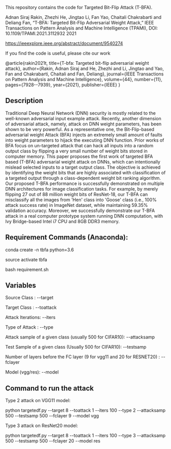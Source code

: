 This repository contains the code for Targeted Bit-Flip Attack (T-BFA). 

Adnan Siraj Rakin, Zhezhi He, Jingtao Li, Fan Yao, Chaitali Chakrabarti and Deliang Fan, “T-BFA: Targeted Bit-Flip Adversarial Weight Attack,” IEEE Transactions on Pattern Analysis and Machine Intelligence (TPAMI), DOI: 10.1109/TPAMI.2021.3112932 2021

https://ieeexplore.ieee.org/abstract/document/9540274

If you find the code is useful, please cite our work

@article{rakin2021t,
  title={T-bfa: Targeted bit-flip adversarial weight attack},
  author={Rakin, Adnan Siraj and He, Zhezhi and Li, Jingtao and Yao, Fan and Chakrabarti, Chaitali and Fan, Deliang},
  journal={IEEE Transactions on Pattern Analysis and Machine Intelligence},
  volume={44},
  number={11},
  pages={7928--7939},
  year={2021},
  publisher={IEEE}
}



## Description
Traditional Deep Neural Network (DNN) security is mostly related to the well-known adversarial input example attack. Recently, another dimension of adversarial attack, namely, attack on DNN weight parameters, has been shown to be very powerful. As a representative one, the Bit-Flip-based adversarial weight Attack (BFA) injects an extremely small amount of faults into weight parameters to hijack the executing DNN function. Prior works of BFA focus on un-targeted attack that can hack all inputs into a random output class by flipping a very small number of weight bits stored in computer memory. This paper proposes the first work of targeted BFA based (T-BFA) adversarial weight attack on DNNs, which can intentionally mislead selected inputs to a target output class. The objective is achieved by identifying the weight bits that are highly associated with classification of a targeted output through a class-dependent weight bit ranking algorithm. Our proposed T-BFA performance is successfully demonstrated on multiple DNN architectures for image classification tasks. For example, by merely flipping 27 out of 88 million weight bits of ResNet-18, our T-BFA can misclassify all the images from 'Hen' class into 'Goose' class (i.e., 100% attack success rate) in ImageNet dataset, while maintaining 59.35% validation accuracy. Moreover, we successfully demonstrate our T-BFA attack in a real computer prototype system running DNN computation, with Ivy Bridge-based Intel i7 CPU and 8GB DDR3 memory. 
## Requirement Commands (Anaconda):

conda create -n tbfa python=3.6

source activate tbfa

bash requirement.sh

## Variables

Source Class : --target

Target Class : --toattack

Attack Iterations: --iters

Type of Attack : --type

Attack sample of a given class (usually 500 for CIFAR10): --attacksamp

Test  Sample of a given class (Usually 500 for CIFAR10): --testsamp

Number of layers before the FC layer (9 for vgg11 and 20 for RESNET20) : --fclayer

Model (vgg/res): --model

## Command to run the attack

Type 2 attack on VGG11 model:

python targetedf.py --target 8 --toattack 1 --iters 100 --type 2 --attacksamp 500 --testsamp 500 --fclayer 9 --model vgg

Type 3 attack on ResNet20 model:

python targetedf.py --target 8 --toattack 1 --iters 100 --type 3 --attacksamp 500 --testsamp 500 --fclayer 20 --model res

